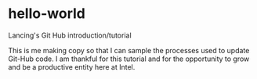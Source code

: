 # hello-world
Lancing's Git Hub introduction/tutorial

This is me making copy so that I can sample the processes used to update Git-Hub code.
I am thankful for this tutorial and for the opportunity to grow and be a productive entity here at Intel.
